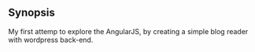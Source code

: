 ## Synopsis

My first attemp to explore the AngularJS, by creating a simple blog reader with wordpress back-end.
